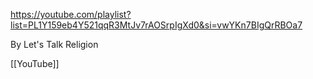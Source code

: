 https://youtube.com/playlist?list=PL1Y159eb4Y521qqR3MtJv7rAOSrpIgXd0&si=vwYKn7BIgQrRBOa7

By Let's Talk Religion 

[[YouTube]]